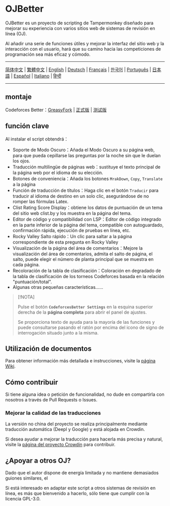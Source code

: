 # OJBetter

OJBetter es un proyecto de scripting de Tampermonkey diseñado para mejorar su experiencia con varios sitios web de sistemas de revisión en línea (OJ).

Al añadir una serie de funciones útiles y mejorar la interfaz del sitio web y la interacción con el usuario, hará que su camino hacia las competiciones de programación sea más eficaz y cómodo.

***

[简体中文](https://github.com/beijixiaohu/OJBetter/blob/main/README.md) | [繁體中文](https://github.com/beijixiaohu/OJBetter/blob/main/i18n/zh-Hant/README.md) | [English](https://github.com/beijixiaohu/OJBetter/blob/main/i18n/en/README.md) | [Deutsch](https://github.com/beijixiaohu/OJBetter/blob/main/i18n/de/README.md) | [Français](https://github.com/beijixiaohu/OJBetter/blob/main/i18n/fr/README.md) | [한국어](https://github.com/beijixiaohu/OJBetter/blob/main/i18n/ko/README.md) | [Português](https://github.com/beijixiaohu/OJBetter/blob/main/i18n/pt/README.md) | [日本語](https://github.com/beijixiaohu/OJBetter/blob/main/i18n/ja/README.md) | [Español](https://github.com/beijixiaohu/OJBetter/blob/main/i18n/es/README.md) | [Italiano](https://github.com/beijixiaohu/OJBetter/blob/main/i18n/it/README.md) | [हिन्दी](https://github.com/beijixiaohu/OJBetter/blob/main/i18n/hi/README.md)

***

## montaje

Codeforces Better：[GreasyFork](https://greasyfork.org/zh-CN/scripts/465777-codeforces-better) | [正式版](https://github.com/beijixiaohu/OJBetter/blob/main/script/release/codeforces-better.user.js) | [测试版](https://github.com/beijixiaohu/OJBetter/blob/main/script/dev/codeforces-better.user.js)

## función clave

Al instalar el script obtendrá：

- Soporte de Modo Oscuro：Añada el Modo Oscuro a su página web, para que pueda cepillarse las preguntas por la noche sin que le duelan los ojos.
- Traducción multilingüe de páginas web：sustituye el texto principal de la página web por el idioma de su elección.
- Botones de conveniencia：Añada los botones `MrakDown`, `Copy`, `Translate` a la página
- Función de traducción de títulos：Haga clic en el botón `Traducir` para traducir al idioma de destino en un solo clic, asegurándose de no romper las fórmulas Latex.
- Clist Rating Score Display：obtiene los datos de puntuación de un tema del sitio web clist.by y los muestra en la página del tema.
- Editor de código y compatibilidad con LSP：Editor de código integrado en la parte inferior de la página del tema, compatible con autoguardado, confirmación rápida, ejecución de pruebas en línea, etc.
- Rocky Valley Salto rápido：Un clic para saltar a la página correspondiente de esta pregunta en Rocky Valley
- Visualización de la página del área de comentarios：Mejore la visualización del área de comentarios, admita el salto de página, el salto, puede elegir el número de planta principal que se muestra en cada página.
- Recoloración de la tabla de clasificación：Coloración en degradado de la tabla de clasificación de los torneos Codeforces basada en la relación "puntuación/total".
- Algunas otras pequeñas características……

> [!NOTA]
>
> Pulse el botón **`CodeforcesBetter Settings`** en la esquina superior derecha de la **página completa** para abrir el panel de ajustes.
>
> Se proporciona texto de ayuda para la mayoría de las funciones y puede consultarse pasando el ratón por encima del icono de signo de interrogación situado junto a la misma.

## Utilización de documentos

Para obtener información más detallada e instrucciones, visite la [página Wiki](https://github.com/beijixiaohu/OJBetter/wiki).

## Cómo contribuir

Si tiene alguna idea o petición de funcionalidad, no dude en compartirla con nosotros a través de Pull Requests o Issues.

### Mejorar la calidad de las traducciones

La versión no china del proyecto se realiza principalmente mediante traducción automática (Deepl y Google) y está alojada en Crowdin.

Si desea ayudar a mejorar la traducción para hacerla más precisa y natural, visite la [página del proyecto Crowdin](https://zh.crowdin.com/project/codeforcesbetter) para contribuir.

## ¿Apoyar a otros OJ?

Dado que el autor dispone de energía limitada y no mantiene demasiados guiones similares, el

Si está interesado en adaptar este script a otros sistemas de revisión en línea, es más que bienvenido a hacerlo, sólo tiene que cumplir con la licencia GPL-3.0.
